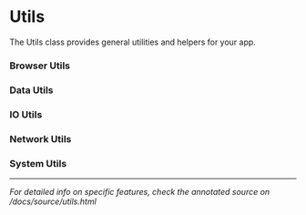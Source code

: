 # Utils

The Utils class provides general utilities and helpers for your app.

### Browser Utils

### Data Utils

### IO Utils

### Network Utils

### System Utils

---

*For detailed info on specific features, check the annotated source on /docs/source/utils.html*
